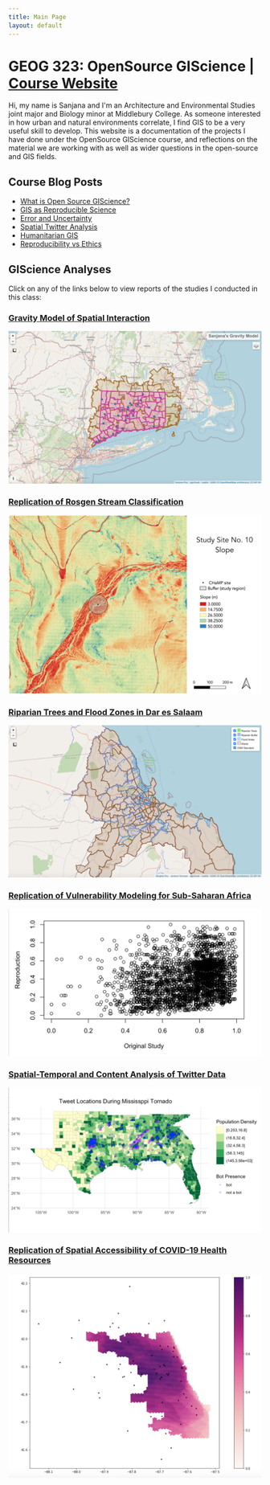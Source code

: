 ```yaml
---
title: Main Page
layout: default
---
```



# GEOG 323: OpenSource GIScience | [Course Website](https://gis4dev.github.io)

Hi, my name is Sanjana and I'm an Architecture and Environmental Studies joint major and Biology minor at Middlebury College. As someone interested in how urban and natural environments correlate, I find GIS to be a very useful skill to develop. This website is a documentation of the projects I have done under the OpenSource GIScience course, and reflections on the material we are working with as well as wider questions in the open-source and GIS fields.

## Course Blog Posts

- [What is Open Source GIScience?](musings/open-source.md)
- [GIS as Reproducible Science](musings/GIScience-reproducibility.md)
- [Error and Uncertainty](musings/ErrorUncertainty.md)
- [Spatial Twitter Analysis](musings/SpatialTwitterAnalysis.md)
- [Humanitarian GIS](musings/HumanitarianGIS.md)
- [Reproducibility vs Ethics](musings/ReproducibilityEthics.md)

## GIScience Analyses

Click on any of the links below to view reports of the studies I conducted in this class:


### [Gravity Model of Spatial Interaction](gravity/gravity.md)

[![GravityModel](gravity/assets/mapimage.png)](gravity/gravity.md)

### [Replication of Rosgen Stream Classification](Rosgen/rosgen.md)

[![RosgenImage](Rosgen/assets/map_slope2.png)](Rosgen/rosgen.md)

### [Riparian Trees and Flood Zones in Dar es Salaam](PostGISProject/RipBuffer.md)

[![RiparianTrees](PostGisProject/assets/interactive_map.png)](PostGISProject/RipBuffer.md)

### [Replication of Vulnerability Modeling for Sub-Saharan Africa](Malcomb/Malcomb.md)

[![Malawi](Malcomb/assets/results/figures/scatterplot.png)](Malcomb/Malcomb.md)

### [Spatial-Temporal and Content Analysis of Twitter Data](Dorian/Dorian.md)

[![Malawi](Dorian/results/figures/Tornado_tweetlocations3.png)](Dorian/Dorian.md)

### [Replication of Spatial Accessibility of COVID-19 Health Resources](Kang/Kang.md)

[![Kang](Kang/assets/replication_map2.png)](Kang/Kang.md)
